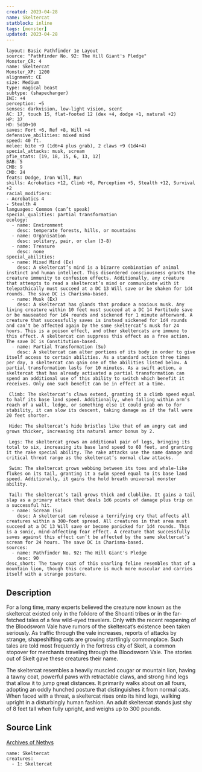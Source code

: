 ```yaml
---
created: 2023-04-28
name: Skeltercat
statblock: inline
tags: [monster]
updated: 2023-04-28
---
```

```statblock
layout: Basic Pathfinder 1e Layout
source: "Pathfinder No. 92: The Hill Giant's Pledge"
Monster_CR: 4
name: Skeltercat
Monster_XP: 1200
alignment: CE
size: Medium
type: magical beast
subtype: (shapechanger)
INI: +4
perception: +5
senses: darkvision, low-light vision, scent
AC: 17, touch 15, flat-footed 12 (dex +4, dodge +1, natural +2)
HP: 37
HD: 5d10+10
saves: Fort +6, Ref +8, Will +4
defensive_abilities: mixed mind
speed: 40 ft.
melee: bite +9 (1d6+4 plus grab), 2 claws +9 (1d4+4)
special_attacks: musk, scream
pf1e_stats: [19, 18, 15, 6, 13, 12]
BAB: 5
CMB: 9
CMD: 24
feats: Dodge, Iron Will, Run
skills: Acrobatics +12, Climb +8, Perception +5, Stealth +12, Survival +2
racial_modifiers:
- Acrobatics 4
- Stealth 4
languages: Common (can’t speak)
special_qualities: partial transformation
ecology:
  - name: Environment
    desc: temperate forests, hills, or mountains
  - name: Organisation
    desc: solitary, pair, or clan (3-8)
  - name: Treasure
    desc: none
special_abilities:
  - name: Mixed Mind (Ex)
    desc: A skeltercat’s mind is a bizarre combination of animal instinct and human intellect. This disordered consciousness grants the creature immunity to confusion effects. Additionally, any creature that attempts to read a skeltercat’s mind or communicate with it telepathically must succeed at a DC 13 Will save or be shaken for 1d4 rounds. The save DC is Charisma-based.
  - name: Musk (Ex)
    desc: A skeltercat has glands that produce a noxious musk. Any living creature within 10 feet must succeed at a DC 14 Fortitude save or be nauseated for 1d4 rounds and sickened for 1 minute afterward. A creature that successfully saves is instead sickened for 1d4 rounds and can’t be affected again by the same skeltercat’s musk for 24 hours. This is a poison effect, and other skeltercats are immune to this effect. A skeltercat can suppress this effect as a free action. The save DC is Constitution-based.
  - name: Partial Transformation (Su)
    desc: A skeltercat can alter portions of its body in order to give itself access to certain abilities. As a standard action three times per day, a skeltercat can gain one of the abilities listed below. A partial transformation lasts for 10 minutes. As a swift action, a skeltercat that has already activated a partial transformation can spend an additional use of this ability to switch which benefit it receives. Only one such benefit can be in effect at a time.

 Climb: The skeltercat’s claws extend, granting it a climb speed equal to half its base land speed. Additionally, when falling within arm’s reach of a wall, ledge, or something else it could grab on to for stability, it can slow its descent, taking damage as if the fall were 20 feet shorter.

 Hide: The skeltercat’s hide bristles like that of an angry cat and grows thicker, increasing its natural armor bonus by 2.

 Legs: The skeltercat grows an additional pair of legs, bringing its total to six, increasing its base land speed to 60 feet, and granting it the rake special ability. The rake attacks use the same damage and critical threat range as the skeltercat’s normal claw attacks.

 Swim: The skeltercat grows webbing between its toes and whale-like flukes on its tail, granting it a swim speed equal to its base land speed. Additionally, it gains the hold breath universal monster ability.

 Tail: The skeltercat’s tail grows thick and clublike. It gains a tail slap as a primary attack that deals 1d6 points of damage plus trip on a successful hit.
  - name: Scream (Su)
    desc: A skeltercat can release a terrifying cry that affects all creatures within a 300-foot spread. All creatures in that area must succeed at a DC 13 Will save or become panicked for 1d4 rounds. This is a sonic, mind-affecting fear effect. A creature that successfully saves against this effect can’t be affected by the same skeltercat’s scream for 24 hours. The save DC is Charisma-based.
sources:
  - name: Pathfinder No. 92: The Hill Giant's Pledge
    desc: 90
desc_short: The tawny coat of this snarling feline resembles that of a mountain lion, though this creature is much more muscular and carries itself with a strange posture.
```
## Description
For a long time, many experts believed the creature now known as the skeltercat existed only in the folklore of the Shoanti tribes or in the far-fetched tales of a few wild-eyed travelers. Only with the recent reopening of the Bloodsworn Vale have rumors of the skeltercat’s existence been taken seriously. As traffic through the vale increases, reports of attacks by strange, shapeshifting cats are growing startlingly commonplace. Such tales are told most frequently in the fortress city of Skelt, a common stopover for merchants traveling through the Bloodsworn Vale. The stories out of Skelt gave these creatures their name.

The skeltercat resembles a heavily muscled cougar or mountain lion, having a tawny coat, powerful paws with retractable claws, and strong hind legs that allow it to jump great distances. It primarily walks about on all fours, adopting an oddly hunched posture that distinguishes it from normal cats. When faced with a threat, a skeltercat rises onto its hind legs, walking upright in a disturbingly human fashion. An adult skeltercat stands just shy of 8 feet tall when fully upright, and weighs up to 300 pounds.
## Source Link
[Archives of Nethys](https://aonprd.com/MonsterDisplay.aspx?ItemName=Skeltercat)
```encounter-table
name: Skeltercat
creatures:
  - 1: Skeltercat
```
